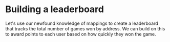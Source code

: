 # Building a leaderboard

Let's use our newfound knowledge of mappings to create a leaderboard that tracks the total number of games won by address. We can build on this to award points to each user based on how quickly they won the game.
